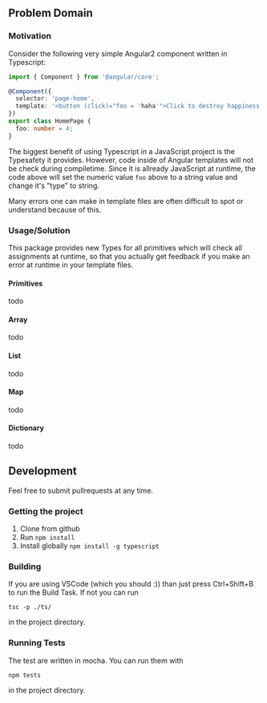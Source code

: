 ## Problem Domain
### Motivation
Consider the following very simple Angular2 component written in Typescript:

```typescript
import { Component } from '@angular/core';

@Component({
  selector: 'page-home',
  template: '<button (click)="foo = 'haha'">Click to destroy happiness of mankind</button>'
})
export class HomePage {
  foo: number = 4;
}
```

The biggest benefit of using Typescript in a JavaScript project is the Typesafety it provides. 
However, code inside of Angular templates will not be check during compiletime. Since it is
allready JavaScript at runtime, the code above will set the numeric value `foo` above to a string value
and change it's "type" to string.

Many errors one can make in template files are often difficult to spot or understand because of this.

### Usage/Solution
This package provides new Types for all primitives which will check all assignments at runtime, so that
you actually get feedback if you make an error at runtime in your template files.

#### Primitives
todo
#### Array
todo
#### List
todo
#### Map
todo
#### Dictionary
todo

## Development
Feel free to submit pullrequests at any time.
### Getting the project
1. Clone from github
2. Run `npm install`
3. Install globally `npm install -g typescript`

### Building
If you are using VSCode (which you should :)) than just press Ctrl+Shift+B to run the Build Task. 
If not you can run

`tsc -p ./ts/`

in the project directory.

### Running Tests
The test are written in mocha. You can run them with

`npm tests`

in the project directory.